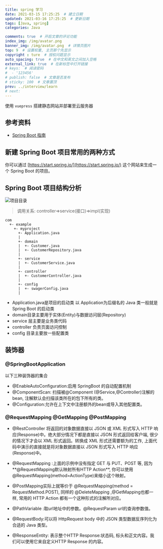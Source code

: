 ```yaml
---
title: spring 学习
date: 2021-03-15 17:25:25  # 建立日期
updated: 2021-03-16 17:25:25  # 更新日期
tags: [Java, spring]
categories: Java

comments: true  # 开启文章的评论功能
index_img: /img/avatar.png
banner_img: /img/avatar.png  # 详情页图片
top: 9  # 设置权重, 主页那个先显示
copyright : ture  # 授权问题显示
auto_spacing: true  # 在中文和英文之间加入空格
external_link: true  # 在新标签中打开链接
# keys:  # 阅读密码
#  - '123456'
# publish: false  # 文章是否发布
# sticky: 100  # 文章置顶
prev: ../interview/learn
# next:
---
```


使用 `vuepress` 搭建静态网站并部署至云服务器
<!-- more -->

## 参考资料

- [Spring Boot 指南](https://snailclimb.gitee.io/springboot-guide/#/)

## 新建 Spring Boot 项目常用的两种方式

你可以通过 [https://start.spring.io/](https://start.spring.io/) 这个网站来生成一个 Spring Boot 的项目。

## Spring Boot 项目结构分析

![项目目录](/img/springboot-hellowold-structure.png)
> 调用关系: controller=>service(接口)=>impl(实现)
```
com
  +- example
    +- myproject
      +- Application.java
      |
      +- domain
      |  +- Customer.java
      |  +- CustomerRepository.java
      |
      +- service
      |  +- CustomerService.java
      |
      +- controller
      |  +- CustomerController.java
      |  
      +- config
      |  +- swagerConfig.java
      |
```
- Application.java是项目的启动类 以 Application为后缀名的 Java 类一般就是 Spring Boot 的启动类
- domain目录主要用于实体(Entity)与数据访问层(Repository)
- service 层主要是业务类代码
- controller 负责页面访问控制
- config 目录主要放一些配置类

## 装饰器
### @SpringBootApplication 
以下三种装饰器的集合
- @EnableAutoConfiguration:启用 SpringBoot 的自动配置机制
- @ComponentScan: 扫描被@Component (@Service,@Controller)注解的bean, 注解默认会扫描该类所在的包下所有的类。
- @Configuration:允许在上下文中注册额外的bean或导入其他配置类。

### @RequestMapping @GetMapping @PostMapping
- @RestController 将返回的对象数据直接以 JSON 或 XML 形式写入 HTTP 响应(Response)中。绝大部分情况下都是直接以 JSON 形式返回给客户端, 很少的情况下才会以 XML 形式返回。转换成 XML 形式还需要额为的工作, 上面代码中演示的直接就是将对象数据直接以 JSON 形式写入 HTTP 响应(Response)中。

- @RequestMapping :上面的示例中没有指定 GET 与 PUT、POST 等, 因为**@RequestMapping默认映射所有HTTP Action**, 你可以使用@RequestMapping(method=ActionType)来缩小这个映射。
- @PostMapping实际上就等价于 @RequestMapping(method = RequestMethod.POST), 同样的  @DeleteMapping ,@GetMapping也都一样, 常用的 HTTP Action 都有一个这种形式的注解所对应。
- @PathVariable :取url地址中的参数。@RequestParam  url的查询参数值。
- @RequestBody:可以将 HttpRequest body 中的 JSON 类型数据反序列化为合适的 Java 类型。
- @ResponseEntity: 表示整个HTTP Response:状态码, 标头和正文内容。我们可以使用它来自定义HTTP Response 的内容。